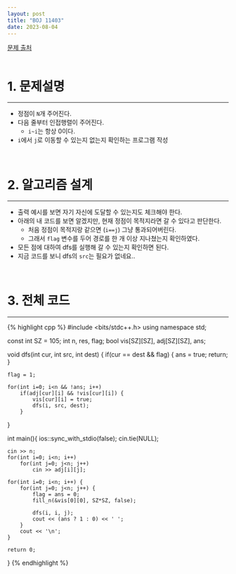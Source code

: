 ```yaml
---
layout: post
title: "BOJ 11403"
date: 2023-08-04
---
```


[문제 출처](https://www.acmicpc.net/problem/11403) <br/><br/>

# 1. 문제설명
<hr>

- 정점이 `N`개 주어진다.
- 다음 줄부터 인접행렬이 주어진다.
  - `i~i`는 항상 0이다.
- `i`에서 `j`로 이동할 수 있는지 없는지 확인하는 프로그램 작성


<br/>

# 2. 알고리즘 설계
<hr>

- 출력 예시를 보면 자기 자신에 도달할 수 있는지도 체크해야 한다.
- 아래의 내 코드를 보면 알겠지만, 현재 정점이 목적지라면 갈 수 있다고 판단한다.
  - 처음 정점이 목적지랑 같으면 (`i==j`) 그냥 통과되어버린다.
  - 그래서 `flag` 변수를 두어 경로를 한 개 이상 지나쳤는지 확인하였다.
- 모든 점에 대하여 dfs를 실행해 갈 수 있는지 확인하면 된다.
- 지금 코드를 보니 dfs의 `src`는 필요가 없네요..


<br/>

# 3. 전체 코드

<hr>

{% highlight cpp %}
#include <bits/stdc++.h>
using namespace std;

const int SZ = 105;
int n, res, flag;
bool vis[SZ][SZ], adj[SZ][SZ], ans;

void dfs(int cur, int src, int dest) {
    if(cur == dest && flag) {
        ans = true;
        return;
    }

    flag = 1;

    for(int i=0; i<n && !ans; i++)
        if(adj[cur][i] && !vis[cur][i]) {
            vis[cur][i] = true;
            dfs(i, src, dest);
        }
}

int main(){
    ios::sync_with_stdio(false);
    cin.tie(NULL);

    cin >> n;
    for(int i=0; i<n; i++)
        for(int j=0; j<n; j++)
            cin >> adj[i][j];

    for(int i=0; i<n; i++) {
        for(int j=0; j<n; j++) {
            flag = ans = 0;
            fill_n(&vis[0][0], SZ*SZ, false);

            dfs(i, i, j);
            cout << (ans ? 1 : 0) << ' ';
        }
        cout << '\n';
    }

    return 0;
}
{% endhighlight %}